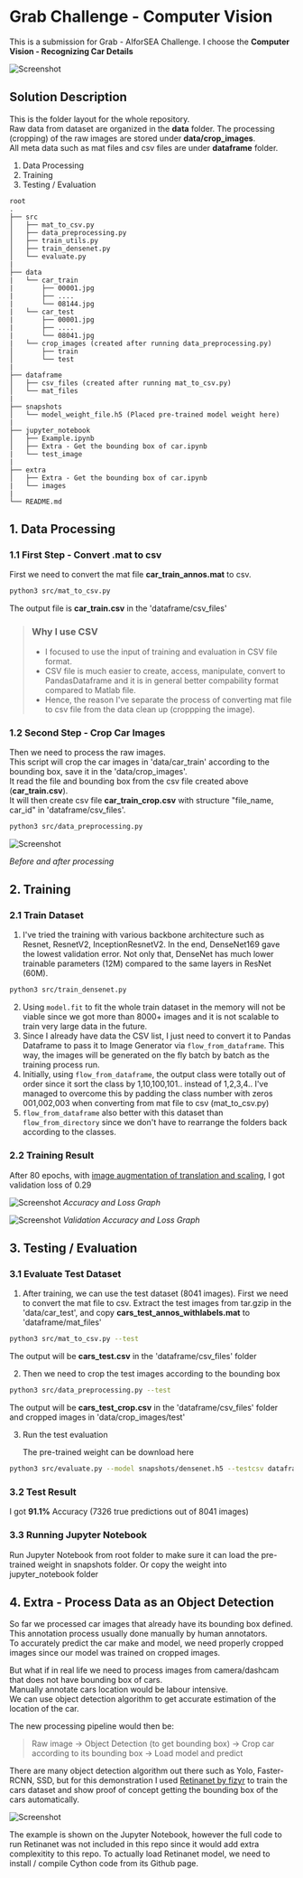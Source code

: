 # Grab Challenge - Computer Vision

This is a submission for Grab - AIforSEA Challenge. I choose the **Computer Vision - Recognizing Car Details**

![Screenshot](jupyter_notebook/test_image/grab_header.png)

## Solution Description

This is the folder layout for the whole repository.\
Raw data from dataset are organized in the **data** folder. The processing (cropping) of the raw images are stored under **data/crop_images**.\
All meta data such as mat files and csv files are under **dataframe** folder.

1. Data Processing
2. Training
3. Testing / Evaluation

```
root
.
├── src
│   ├── mat_to_csv.py
│   ├── data_preprocessing.py
│   ├── train_utils.py
│   ├── train_densenet.py
│   └── evaluate.py
|
├── data
|   └── car_train
|       ├── 00001.jpg
|       ├── ....
|       └── 08144.jpg
|   └── car_test
|       ├── 00001.jpg
|       ├── ....
|       └── 08041.jpg
|   └── crop_images (created after running data_preprocessing.py)
│       ├── train
│       └── test
|
├── dataframe
│   ├── csv_files (created after running mat_to_csv.py)
│   └── mat_files
|
├── snapshots
│   └── model_weight_file.h5 (Placed pre-trained model weight here)
|
├── jupyter_notebook
│   ├── Example.ipynb
│   ├── Extra - Get the bounding box of car.ipynb
|   └── test_image
|
├── extra
│   ├── Extra - Get the bounding box of car.ipynb
|   └── images
|
└── README.md
```


## 1. Data Processing

### 1.1 First Step - Convert .mat to csv
First we need to convert the mat  file **car_train_annos.mat** to csv.
```bash
python3 src/mat_to_csv.py
```
The output file is **car_train.csv** in the 'dataframe/csv_files'

> ### Why I use CSV
> * I focused to use the input of training and evaluation in CSV file format.
> * CSV file is much easier to create, access, manipulate, convert to PandasDataframe and it is in general better compability format compared to Matlab file.
> * Hence, the reason I've separate the process of converting mat file to csv file from the data clean up (croppping the image).

### 1.2 Second Step - Crop Car Images
Then we need to process the raw images.\
This script will crop the car images in 'data/car_train' according to the bounding box, save it in the 'data/crop_images'.\
It read the file and bounding box from the csv file created above (**car_train.csv**).\
It will then create csv file **car_train_crop.csv** with structure "file_name, car_id" in 'dataframe/csv_files'.

```bash
python3 src/data_preprocessing.py
```
![Screenshot](jupyter_notebook/test_image/crop_image.png)

*Before and after processing*


## 2. Training

### 2.1 Train Dataset
1. I've tried the training with various backbone architecture such as Resnet, ResnetV2, InceptionResnetV2.
In the end, DenseNet169 gave the lowest validation error. Not only that, DenseNet has much lower trainable parameters (12M) compared
to the same layers in ResNet (60M).

```bash
python3 src/train_densenet.py
```

2. Using `model.fit` to fit the whole train dataset in the memory will not be viable since we got more than 8000+ images and it is not scalable to train very large data in the future.
3. Since I already have data the CSV list, I just need to convert it to Pandas Dataframe to pass it to Image Generator via `flow_from_dataframe`. This way,
the images will be generated on the fly batch by batch as the training process run.
4. Initially, using `flow_from_dataframe`, the output class were totally out of order since it sort the class by 1,10,100,101.. instead of 1,2,3,4..
I've managed to overcome this by padding the class number with zeros 001,002,003 when converting from mat file to csv (mat_to_csv.py)
5. `flow_from_dataframe` also better with this dataset than `flow_from_directory` since we don't have to rearrange the folders back according to the classes.

### 2.2 Training Result
After 80 epochs, with [image augmentation of translation and scaling](https://github.com/hazxone/grab-challenge-computer-vision/blob/9e9558b1dc014e3e9be685af559fa4c6c5831d78/src/train_densenet.py#L50-L58), I got validation loss of 0.29

![Screenshot](jupyter_notebook/test_image/loss_acc.png)
*Accuracy and Loss Graph*

![Screenshot](jupyter_notebook/test_image/val_loss_acc.png)
*Validation Accuracy and Loss Graph*


## 3. Testing / Evaluation

### 3.1 Evaluate Test Dataset
1. After training, we can use the test dataset (8041 images). First we need to convert the mat file to csv. Extract the test images from tar.gzip in the 'data/car_test', and copy **cars_test_annos_withlabels.mat** to 'dataframe/mat_files'

```bash
python3 src/mat_to_csv.py --test
```

   The output will be **cars_test.csv** in the 'dataframe/csv_files' folder

2. Then we need to crop the test images according to the bounding box

```bash
python3 src/data_preprocessing.py --test
```
The output will be **cars_test_crop.csv** in the 'dataframe/csv_files' folder and cropped images in 'data/crop_images/test'

3. Run the test evaluation

   The pre-trained weight can be download here

```bash
python3 src/evaluate.py --model snapshots/densenet.h5 --testcsv dataframe/csv_files/car_test_crop.csv --classcsv dataframe/csv_files/classes.csv
```

### 3.2 Test Result

I got **91.1%** Accuracy (7326 true predictions out of 8041 images)

### 3.3 Running Jupyter Notebook

Run Jupyter Notebook from root folder to make sure it can load the pre-trained weight in snapshots folder.
Or copy the weight into jupyter_notebook folder


## 4. Extra - Process Data as an Object Detection

So far we processed car images that already have its bounding box defined.\
This annotation process usually done manually by human annotators.\
To accurately predict the car make and model, we need properly cropped images since our model was trained on cropped images.

But what if in real life we need to process images from camera/dashcam that does not have bounding box of cars.\
Manually annotate cars location would be labour intensive.\
We can use object detection algorithm to get accurate estimation of the location of the car.

The new processing pipeline would then be:

> Raw image -> Object Detection (to get bounding box) -> Crop car according to its bounding box -> Load model and predict

There are many object detection algorithm out there such as Yolo, Faster-RCNN, SSD, but for this demonstration I used [Retinanet by fizyr](https://github.com/fizyr/keras-retinanet) to train the cars dataset and show proof of concept getting the bounding box of the cars automatically.

![Screenshot](extra/images/before_after.png)

The example is shown on the Jupyter Notebook, however the full code to run Retinanet was not included in this repo since it would add extra complexitity to this repo. To actually load Retinanet model, we need to install / compile Cython code from its Github page.
